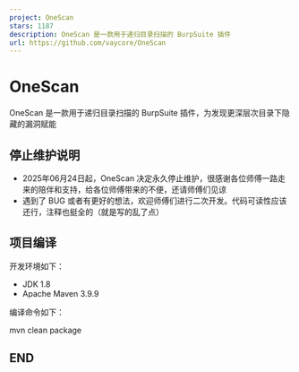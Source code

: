 ```yaml
---
project: OneScan
stars: 1187
description: OneScan 是一款用于递归目录扫描的 BurpSuite 插件
url: https://github.com/vaycore/OneScan
---
```


OneScan
=======

OneScan 是一款用于递归目录扫描的 BurpSuite 插件，为发现更深层次目录下隐藏的漏洞赋能

停止维护说明
------

-   2025年06月24日起，OneScan 决定永久停止维护，很感谢各位师傅一路走来的陪伴和支持，给各位师傅带来的不便，还请师傅们见谅
-   遇到了 BUG 或者有更好的想法，欢迎师傅们进行二次开发。代码可读性应该还行，注释也挺全的（就是写的乱了点）

项目编译
----

开发环境如下：

-   JDK 1.8
-   Apache Maven 3.9.9

编译命令如下：

mvn clean package

END
---
